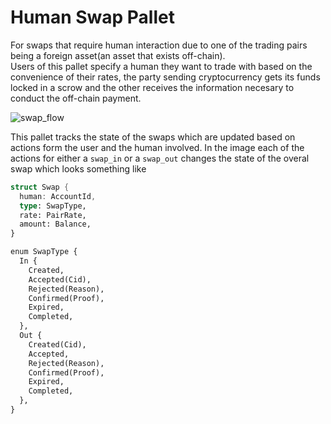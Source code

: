 # Human Swap Pallet

For swaps that require human interaction due to one of the trading pairs being a foreign asset(an asset that exists off-chain).  
Users of this pallet specify a human they want to trade with based on the convenience of their rates, the party sending cryptocurrency
gets its funds locked in a scrow and the other receives the information necesary to conduct the off-chain payment.

![swap_flow](https://user-images.githubusercontent.com/1329925/115603536-90c2ed80-a2e0-11eb-810a-ebbe464d115a.png)

This pallet tracks the state of the swaps which are updated based on actions form the user and the human involved. In the image each of the actions for either a `swap_in` or a `swap_out` changes the state of the overal swap which looks something like
```rust
struct Swap {
  human: AccountId,
  type: SwapType,
  rate: PairRate,
  amount: Balance,
}

enum SwapType {
  In {
    Created,
    Accepted(Cid),
    Rejected(Reason),
    Confirmed(Proof),
    Expired,
    Completed,
  },
  Out {
    Created(Cid),
    Accepted,
    Rejected(Reason),
    Confirmed(Proof),
    Expired,
    Completed,
  },
}
```
